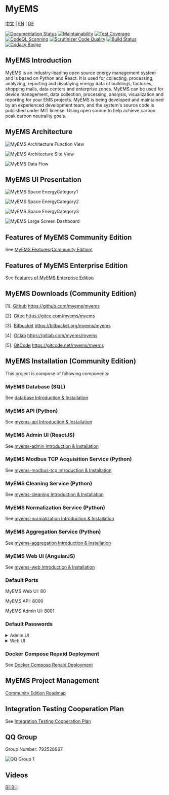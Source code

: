 # MyEMS

 [中文](/README.md) | [EN](/README_EN.md) | [DE](/README_DE.md)

 [![Documentation Status](https://readthedocs.org/projects/myems/badge/?version=latest)](https://myems.readthedocs.io/en/latest/?badge=latest)
 [![Maintainability](https://api.codeclimate.com/v1/badges/e01a2ca1e833d66040d0/maintainability)](https://codeclimate.com/github/MyEMS/myems/maintainability)
 [![Test Coverage](https://api.codeclimate.com/v1/badges/e01a2ca1e833d66040d0/test_coverage)](https://codeclimate.com/github/MyEMS/myems/test_coverage)
 [![CodeQL Scanning](https://github.com/MyEMS/myems/actions/workflows/codeql.yml/badge.svg)](https://github.com/MyEMS/myems/security/code-scanning)
 [![Scrutinizer Code Quality](https://scrutinizer-ci.com/g/MyEMS/myems/badges/quality-score.png?b=master)](https://scrutinizer-ci.com/g/MyEMS/myems/?branch=master)
 [![Build Status](https://scrutinizer-ci.com/g/MyEMS/myems/badges/build.png?b=master)](https://scrutinizer-ci.com/g/MyEMS/myems/build-status/master)
 [![Codacy Badge](https://app.codacy.com/project/badge/Grade/b2cd6049727240e2aaeb8fc7b4086166)](https://www.codacy.com/gh/MyEMS/myems/dashboard?utm_source=github.com&amp;utm_medium=referral&amp;utm_content=MyEMS/myems&amp;utm_campaign=Badge_Grade)

## MyEMS Introduction

MyEMS is an industry-leading open source energy management system and is based on Python and React.
It is used for collecting, processing, analyzing, reporting and displaying energy data of buildings, factories, shopping malls, data centers and enterprise zones.
MyEMS can be used for device management, data collection, processing, analysis, visualization and reporting for your EMS projects. 
MyEMS is being developed and maintained by an experienced development team, and the system's source code is published under MIT license.
Using open source to help achieve carbon peak carbon neutrality goals.

## MyEMS Architecture

![MyEMS Architecture Function View](/docs/images/architecture-function-view.png)

![MyEMS Architecture Site View](/docs/images/architecture-site-view-en.png)

![MyEMS Data Flow](/docs/images/myems-data-flow-en.svg)

## MyEMS UI Presentation

![MyEMS Space EnergyCategory1](/docs/images/myems-space-energycategory1.gif)

![MyEMS Space EnergyCategory2](/docs/images/myems-space-energycategory2.gif)

![MyEMS Space EnergyCategory3](/docs/images/myems-space-energycategory3.gif)

![MyEMS Large Screen Dashboard](/docs/images/myems-large-screen-dashboard.gif)


## Features of MyEMS Community Edition

See [MyEMS Features(Community Edition)](https://myems.io/docs/intro#myems-features)


## Features of MyEMS Enterprise Edition

See [Features of MyEMS Enterprise Edition](https://myems.io/docs/enterprise)


## MyEMS Downloads (Community Edition)

[1]. [Github](https://github.com/myems/myems) https://github.com/myems/myems

[2]. [Gitee](https://gitee.com/myems/myems) https://gitee.com/myems/myems

[3]. [Bitbucket](https://bitbucket.org/myems/myems) https://bitbucket.org/myems/myems

[4]. [Gitlab](https://gitlab.com/myems/myems) https://gitlab.com/myems/myems

[5]. [GitCode](https://gitcode.net/myems/myems) https://gitcode.net/myems/myems

## MyEMS Installation (Community Edition)

This project is compose of  following components:

### MyEMS Database (SQL)

See [database Introduction & Installation](./database/README.md)

### MyEMS API (Python)

See [myems-api Introduction & Installation](./myems-api/README.md)

### MyEMS Admin UI (ReactJS)

See [myems-admin Introduction & Installation](myems-admin/README.md)

### MyEMS Modbus TCP Acquisition Service (Python)

See [myems-modbus-tcp Introduction & Installation](./myems-modbus-tcp/README.md)

### MyEMS Cleaning Service (Python)

See [myems-cleaning Introduction & Installation](./myems-cleaning/README.md)

### MyEMS Normalization Service (Python)

See [myems-normalization Introduction & Installation](./myems-normalization/README.md)

### MyEMS Aggregation Service (Python)

See [myems-aggregation Introduction & Installation](./myems-aggregation/README.md)

### MyEMS Web UI (AngularJS)

See [myems-web Introduction & Installation](myems-web/README.md)

### Default Ports

MyEMS Web UI: 80

MyEMS API: 8000

MyEMS Admin UI: 8001

### Default Passwords
<details>
  <summary>Admin UI</summary>

```
administrator

!MyEMS1
```
</details>

<details>
  <summary>Web UI</summary>

```
administrator@myems.io

!MyEMS1
```
</details>

### Docker Compose Repaid Deployment

See [Docker Compose Repaid Deployment](docker-compose-en.md)

## MyEMS Project Management

[Community Edition Roadmap](https://github.com/orgs/MyEMS/projects?type=beta)

## Integration Testing Cooperation Plan

See [Integration Testing Cooperation Plan](integration-testing-cn.md)


## QQ Group

Group Number: 792528967

![QQ Group 1](/docs/images/qq-group-1.png)


## Videos

[BiliBili](https://space.bilibili.com/539108162)
